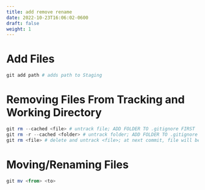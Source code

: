 ```yaml
---
title: add remove rename
date: 2022-10-23T16:06:02-0600
draft: false
weight: 1
---
```

# Add Files
```powershell
git add path # adds path to Staging
```
# Removing Files From Tracking and Working Directory
```powershell
git rm --cached <file> # untrack file; ADD FOLDER TO .gitignore FIRST
git rm -r --cached <folder> # untrack folder; ADD FOLDER TO .gitignore FIRST
git rm <file> # delete and untrack <file>; at next commit, file will be removed and no longer tracked
```
# Moving/Renaming Files
```powershell
git mv <from> <to>
```

